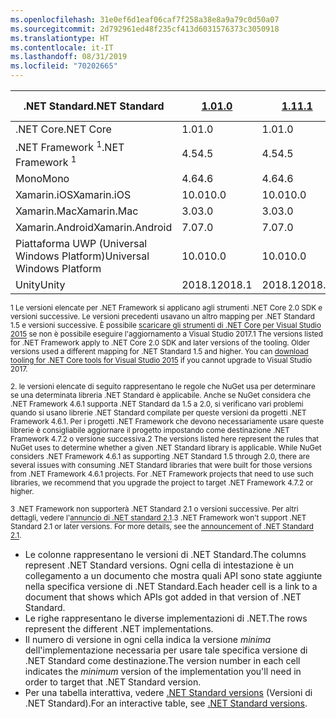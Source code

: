 ```yaml
---
ms.openlocfilehash: 31e0ef6d1eaf06caf7f258a38e8a9a79c0d50a07
ms.sourcegitcommit: 2d792961ed48f235cf413d6031576373c3050918
ms.translationtype: HT
ms.contentlocale: it-IT
ms.lasthandoff: 08/31/2019
ms.locfileid: "70202665"
---
```

| <span data-ttu-id="887ec-101">.NET Standard</span><span class="sxs-lookup"><span data-stu-id="887ec-101">.NET Standard</span></span>              | <span data-ttu-id="887ec-102">[1.0]</span><span class="sxs-lookup"><span data-stu-id="887ec-102">[1.0]</span></span>  | <span data-ttu-id="887ec-103">[1.1]</span><span class="sxs-lookup"><span data-stu-id="887ec-103">[1.1]</span></span>  | <span data-ttu-id="887ec-104">[1.2]</span><span class="sxs-lookup"><span data-stu-id="887ec-104">[1.2]</span></span> | <span data-ttu-id="887ec-105">[1.3]</span><span class="sxs-lookup"><span data-stu-id="887ec-105">[1.3]</span></span> | <span data-ttu-id="887ec-106">[1.4]</span><span class="sxs-lookup"><span data-stu-id="887ec-106">[1.4]</span></span> | <span data-ttu-id="887ec-107">[1.5]</span><span class="sxs-lookup"><span data-stu-id="887ec-107">[1.5]</span></span>              | <span data-ttu-id="887ec-108">[1.6]</span><span class="sxs-lookup"><span data-stu-id="887ec-108">[1.6]</span></span>              | <span data-ttu-id="887ec-109">[2.0]</span><span class="sxs-lookup"><span data-stu-id="887ec-109">[2.0]</span></span>               | <span data-ttu-id="887ec-110">[2.1] </span><span class="sxs-lookup"><span data-stu-id="887ec-110">[2.1] </span></span><br /> <span data-ttu-id="887ec-111">Anteprima</span><span class="sxs-lookup"><span data-stu-id="887ec-111">Preview</span></span> |
|----------------------------|--------|--------|-------|-------|-------|--------------------|--------------------|---------------------|---------------------
| <span data-ttu-id="887ec-112">.NET Core</span><span class="sxs-lookup"><span data-stu-id="887ec-112">.NET Core</span></span>                  | <span data-ttu-id="887ec-113">1.0</span><span class="sxs-lookup"><span data-stu-id="887ec-113">1.0</span></span>    | <span data-ttu-id="887ec-114">1.0</span><span class="sxs-lookup"><span data-stu-id="887ec-114">1.0</span></span>    | <span data-ttu-id="887ec-115">1.0</span><span class="sxs-lookup"><span data-stu-id="887ec-115">1.0</span></span>   | <span data-ttu-id="887ec-116">1.0</span><span class="sxs-lookup"><span data-stu-id="887ec-116">1.0</span></span>   | <span data-ttu-id="887ec-117">1.0</span><span class="sxs-lookup"><span data-stu-id="887ec-117">1.0</span></span>   | <span data-ttu-id="887ec-118">1.0</span><span class="sxs-lookup"><span data-stu-id="887ec-118">1.0</span></span>                | <span data-ttu-id="887ec-119">1.0</span><span class="sxs-lookup"><span data-stu-id="887ec-119">1.0</span></span>                | <span data-ttu-id="887ec-120">2.0</span><span class="sxs-lookup"><span data-stu-id="887ec-120">2.0</span></span>                 | <span data-ttu-id="887ec-121">3.0</span><span class="sxs-lookup"><span data-stu-id="887ec-121">3.0</span></span> |
| <span data-ttu-id="887ec-122">.NET Framework <sup>1</sup></span><span class="sxs-lookup"><span data-stu-id="887ec-122">.NET Framework <sup>1</sup></span></span>| <span data-ttu-id="887ec-123">4.5</span><span class="sxs-lookup"><span data-stu-id="887ec-123">4.5</span></span>    | <span data-ttu-id="887ec-124">4.5</span><span class="sxs-lookup"><span data-stu-id="887ec-124">4.5</span></span>    | <span data-ttu-id="887ec-125">4.5.1</span><span class="sxs-lookup"><span data-stu-id="887ec-125">4.5.1</span></span> | <span data-ttu-id="887ec-126">4.6</span><span class="sxs-lookup"><span data-stu-id="887ec-126">4.6</span></span>   | <span data-ttu-id="887ec-127">4.6.1</span><span class="sxs-lookup"><span data-stu-id="887ec-127">4.6.1</span></span> | <span data-ttu-id="887ec-128">4.6.1 <sup>2</sup></span><span class="sxs-lookup"><span data-stu-id="887ec-128">4.6.1 <sup>2</sup></span></span> | <span data-ttu-id="887ec-129">4.6.1 <sup>2</sup></span><span class="sxs-lookup"><span data-stu-id="887ec-129">4.6.1 <sup>2</sup></span></span> | <span data-ttu-id="887ec-130">4.6.1 <sup>2</sup></span><span class="sxs-lookup"><span data-stu-id="887ec-130">4.6.1 <sup>2</sup></span></span>  | <span data-ttu-id="887ec-131">N/A<sup>3</sup></span><span class="sxs-lookup"><span data-stu-id="887ec-131">N/A<sup>3</sup></span></span> |
| <span data-ttu-id="887ec-132">Mono</span><span class="sxs-lookup"><span data-stu-id="887ec-132">Mono</span></span>                       | <span data-ttu-id="887ec-133">4.6</span><span class="sxs-lookup"><span data-stu-id="887ec-133">4.6</span></span>    | <span data-ttu-id="887ec-134">4.6</span><span class="sxs-lookup"><span data-stu-id="887ec-134">4.6</span></span>    | <span data-ttu-id="887ec-135">4.6</span><span class="sxs-lookup"><span data-stu-id="887ec-135">4.6</span></span>   | <span data-ttu-id="887ec-136">4.6</span><span class="sxs-lookup"><span data-stu-id="887ec-136">4.6</span></span>   | <span data-ttu-id="887ec-137">4.6</span><span class="sxs-lookup"><span data-stu-id="887ec-137">4.6</span></span>   | <span data-ttu-id="887ec-138">4.6</span><span class="sxs-lookup"><span data-stu-id="887ec-138">4.6</span></span>                | <span data-ttu-id="887ec-139">4.6</span><span class="sxs-lookup"><span data-stu-id="887ec-139">4.6</span></span>                | <span data-ttu-id="887ec-140">5.4</span><span class="sxs-lookup"><span data-stu-id="887ec-140">5.4</span></span>                 | <span data-ttu-id="887ec-141">6.4</span><span class="sxs-lookup"><span data-stu-id="887ec-141">6.4</span></span> |
| <span data-ttu-id="887ec-142">Xamarin.iOS</span><span class="sxs-lookup"><span data-stu-id="887ec-142">Xamarin.iOS</span></span>                | <span data-ttu-id="887ec-143">10.0</span><span class="sxs-lookup"><span data-stu-id="887ec-143">10.0</span></span>   | <span data-ttu-id="887ec-144">10.0</span><span class="sxs-lookup"><span data-stu-id="887ec-144">10.0</span></span>   | <span data-ttu-id="887ec-145">10.0</span><span class="sxs-lookup"><span data-stu-id="887ec-145">10.0</span></span>  | <span data-ttu-id="887ec-146">10.0</span><span class="sxs-lookup"><span data-stu-id="887ec-146">10.0</span></span>  | <span data-ttu-id="887ec-147">10.0</span><span class="sxs-lookup"><span data-stu-id="887ec-147">10.0</span></span>  | <span data-ttu-id="887ec-148">10.0</span><span class="sxs-lookup"><span data-stu-id="887ec-148">10.0</span></span>               | <span data-ttu-id="887ec-149">10.0</span><span class="sxs-lookup"><span data-stu-id="887ec-149">10.0</span></span>               | <span data-ttu-id="887ec-150">10.14</span><span class="sxs-lookup"><span data-stu-id="887ec-150">10.14</span></span>               | <span data-ttu-id="887ec-151">12.16</span><span class="sxs-lookup"><span data-stu-id="887ec-151">12.16</span></span> |
| <span data-ttu-id="887ec-152">Xamarin.Mac</span><span class="sxs-lookup"><span data-stu-id="887ec-152">Xamarin.Mac</span></span>                | <span data-ttu-id="887ec-153">3.0</span><span class="sxs-lookup"><span data-stu-id="887ec-153">3.0</span></span>    | <span data-ttu-id="887ec-154">3.0</span><span class="sxs-lookup"><span data-stu-id="887ec-154">3.0</span></span>    | <span data-ttu-id="887ec-155">3.0</span><span class="sxs-lookup"><span data-stu-id="887ec-155">3.0</span></span>   | <span data-ttu-id="887ec-156">3.0</span><span class="sxs-lookup"><span data-stu-id="887ec-156">3.0</span></span>   | <span data-ttu-id="887ec-157">3.0</span><span class="sxs-lookup"><span data-stu-id="887ec-157">3.0</span></span>   | <span data-ttu-id="887ec-158">3.0</span><span class="sxs-lookup"><span data-stu-id="887ec-158">3.0</span></span>                | <span data-ttu-id="887ec-159">3.0</span><span class="sxs-lookup"><span data-stu-id="887ec-159">3.0</span></span>                | <span data-ttu-id="887ec-160">3.8</span><span class="sxs-lookup"><span data-stu-id="887ec-160">3.8</span></span>                 | <span data-ttu-id="887ec-161">5.16</span><span class="sxs-lookup"><span data-stu-id="887ec-161">5.16</span></span> |
| <span data-ttu-id="887ec-162">Xamarin.Android</span><span class="sxs-lookup"><span data-stu-id="887ec-162">Xamarin.Android</span></span>            | <span data-ttu-id="887ec-163">7.0</span><span class="sxs-lookup"><span data-stu-id="887ec-163">7.0</span></span>    | <span data-ttu-id="887ec-164">7.0</span><span class="sxs-lookup"><span data-stu-id="887ec-164">7.0</span></span>    | <span data-ttu-id="887ec-165">7.0</span><span class="sxs-lookup"><span data-stu-id="887ec-165">7.0</span></span>   | <span data-ttu-id="887ec-166">7.0</span><span class="sxs-lookup"><span data-stu-id="887ec-166">7.0</span></span>   | <span data-ttu-id="887ec-167">7.0</span><span class="sxs-lookup"><span data-stu-id="887ec-167">7.0</span></span>   | <span data-ttu-id="887ec-168">7.0</span><span class="sxs-lookup"><span data-stu-id="887ec-168">7.0</span></span>                | <span data-ttu-id="887ec-169">7.0</span><span class="sxs-lookup"><span data-stu-id="887ec-169">7.0</span></span>                | <span data-ttu-id="887ec-170">8.0</span><span class="sxs-lookup"><span data-stu-id="887ec-170">8.0</span></span>                 | <span data-ttu-id="887ec-171">10.0</span><span class="sxs-lookup"><span data-stu-id="887ec-171">10.0</span></span> |
| <span data-ttu-id="887ec-172">Piattaforma UWP (Universal Windows Platform)</span><span class="sxs-lookup"><span data-stu-id="887ec-172">Universal Windows Platform</span></span> | <span data-ttu-id="887ec-173">10.0</span><span class="sxs-lookup"><span data-stu-id="887ec-173">10.0</span></span>   | <span data-ttu-id="887ec-174">10.0</span><span class="sxs-lookup"><span data-stu-id="887ec-174">10.0</span></span>   | <span data-ttu-id="887ec-175">10.0</span><span class="sxs-lookup"><span data-stu-id="887ec-175">10.0</span></span>  | <span data-ttu-id="887ec-176">10.0</span><span class="sxs-lookup"><span data-stu-id="887ec-176">10.0</span></span>  | <span data-ttu-id="887ec-177">10.0</span><span class="sxs-lookup"><span data-stu-id="887ec-177">10.0</span></span>  | <span data-ttu-id="887ec-178">10.0.16299</span><span class="sxs-lookup"><span data-stu-id="887ec-178">10.0.16299</span></span>         | <span data-ttu-id="887ec-179">10.0.16299</span><span class="sxs-lookup"><span data-stu-id="887ec-179">10.0.16299</span></span>         | <span data-ttu-id="887ec-180">10.0.16299</span><span class="sxs-lookup"><span data-stu-id="887ec-180">10.0.16299</span></span>          | <span data-ttu-id="887ec-181">TBD</span><span class="sxs-lookup"><span data-stu-id="887ec-181">TBD</span></span> |
| <span data-ttu-id="887ec-182">Unity</span><span class="sxs-lookup"><span data-stu-id="887ec-182">Unity</span></span>                      | <span data-ttu-id="887ec-183">2018.1</span><span class="sxs-lookup"><span data-stu-id="887ec-183">2018.1</span></span> | <span data-ttu-id="887ec-184">2018.1</span><span class="sxs-lookup"><span data-stu-id="887ec-184">2018.1</span></span> | <span data-ttu-id="887ec-185">2018.1</span><span class="sxs-lookup"><span data-stu-id="887ec-185">2018.1</span></span>| <span data-ttu-id="887ec-186">2018.1</span><span class="sxs-lookup"><span data-stu-id="887ec-186">2018.1</span></span>| <span data-ttu-id="887ec-187">2018.1</span><span class="sxs-lookup"><span data-stu-id="887ec-187">2018.1</span></span>| <span data-ttu-id="887ec-188">2018.1</span><span class="sxs-lookup"><span data-stu-id="887ec-188">2018.1</span></span>             |  <span data-ttu-id="887ec-189">2018.1</span><span class="sxs-lookup"><span data-stu-id="887ec-189">2018.1</span></span>            | <span data-ttu-id="887ec-190">2018.1</span><span class="sxs-lookup"><span data-stu-id="887ec-190">2018.1</span></span>              | <span data-ttu-id="887ec-191">TBD</span><span class="sxs-lookup"><span data-stu-id="887ec-191">TBD</span></span> |

<span data-ttu-id="887ec-192"><sup>1 Le versioni elencate per .NET Framework si applicano agli strumenti .NET Core 2.0 SDK e versioni successive. Le versioni precedenti usavano un altro mapping per .NET Standard 1.5 e versioni successive. È possibile [scaricare gli strumenti di .NET Core per Visual Studio 2015](https://github.com/dotnet/core/blob/master/release-notes/download-archive.md) se non è possibile eseguire l'aggiornamento a Visual Studio 2017.</sup></span><span class="sxs-lookup"><span data-stu-id="887ec-192"><sup>1 The versions listed for .NET Framework apply to .NET Core 2.0 SDK and later versions of the tooling. Older versions used a different mapping for .NET Standard 1.5 and higher. You can [download tooling for .NET Core tools for Visual Studio 2015](https://github.com/dotnet/core/blob/master/release-notes/download-archive.md) if you cannot upgrade to Visual Studio 2017.</sup></span></span>

<span data-ttu-id="887ec-193"><sup>2. le versioni elencate di seguito rappresentano le regole che NuGet usa per determinare se una determinata libreria .NET Standard è applicabile. Anche se NuGet considera che .NET Framework 4.6.1 supporta .NET Standard da 1.5 a 2.0, si verificano vari problemi quando si usano librerie .NET Standard compilate per queste versioni da progetti .NET Framework 4.6.1. Per i progetti .NET Framework che devono necessariamente usare queste librerie è consigliabile aggiornare il progetto impostando come destinazione .NET Framework 4.7.2 o versione successiva.</sup></span><span class="sxs-lookup"><span data-stu-id="887ec-193"><sup>2 The versions listed here represent the rules that NuGet uses to determine whether a given .NET Standard library is applicable. While NuGet considers .NET Framework 4.6.1 as supporting .NET Standard 1.5 through 2.0, there are several issues with consuming .NET Standard libraries that were built for those versions from .NET Framework 4.6.1 projects. For .NET Framework projects that need to use such libraries, we recommend that you upgrade the project to target .NET Framework 4.7.2 or higher.</sup></span></span>

<span data-ttu-id="887ec-194"><sup>3 .NET Framework non supporterà .NET Standard 2.1 o versioni successive. Per altri dettagli, vedere l'[annuncio di .NET standard 2.1](https://devblogs.microsoft.com/dotnet/announcing-net-standard-2-1/).</sup></span><span class="sxs-lookup"><span data-stu-id="887ec-194"><sup>3 .NET Framework won't support .NET Standard 2.1 or later versions. For more details, see the [announcement of .NET Standard 2.1](https://devblogs.microsoft.com/dotnet/announcing-net-standard-2-1/).</sup></span></span>

- <span data-ttu-id="887ec-195">Le colonne rappresentano le versioni di .NET Standard.</span><span class="sxs-lookup"><span data-stu-id="887ec-195">The columns represent .NET Standard versions.</span></span> <span data-ttu-id="887ec-196">Ogni cella di intestazione è un collegamento a un documento che mostra quali API sono state aggiunte nella specifica versione di .NET Standard.</span><span class="sxs-lookup"><span data-stu-id="887ec-196">Each header cell is a link to a document that shows which APIs got added in that version of .NET Standard.</span></span>
- <span data-ttu-id="887ec-197">Le righe rappresentano le diverse implementazioni di .NET.</span><span class="sxs-lookup"><span data-stu-id="887ec-197">The rows represent the different .NET implementations.</span></span>
- <span data-ttu-id="887ec-198">Il numero di versione in ogni cella indica la versione *minima* dell'implementazione necessaria per usare tale specifica versione di .NET Standard come destinazione.</span><span class="sxs-lookup"><span data-stu-id="887ec-198">The version number in each cell indicates the *minimum* version of the implementation you'll need in order to target that .NET Standard version.</span></span>
- <span data-ttu-id="887ec-199">Per una tabella interattiva, vedere [.NET Standard versions](https://dotnet.microsoft.com/platform/dotnet-standard#versions) (Versioni di .NET Standard).</span><span class="sxs-lookup"><span data-stu-id="887ec-199">For an interactive table, see [.NET Standard versions](https://dotnet.microsoft.com/platform/dotnet-standard#versions).</span></span>

[1.0]: https://github.com/dotnet/standard/blob/master/docs/versions/netstandard1.0.md
[1.1]: https://github.com/dotnet/standard/blob/master/docs/versions/netstandard1.1.md
[1.2]: https://github.com/dotnet/standard/blob/master/docs/versions/netstandard1.2.md
[1.3]: https://github.com/dotnet/standard/blob/master/docs/versions/netstandard1.3.md
[1.4]: https://github.com/dotnet/standard/blob/master/docs/versions/netstandard1.4.md
[1.5]: https://github.com/dotnet/standard/blob/master/docs/versions/netstandard1.5.md
[1.6]: https://github.com/dotnet/standard/blob/master/docs/versions/netstandard1.6.md
[2.0]: https://github.com/dotnet/standard/blob/master/docs/versions/netstandard2.0.md
[2.1]: https://github.com/dotnet/standard/blob/master/docs/versions/netstandard2.1.md
